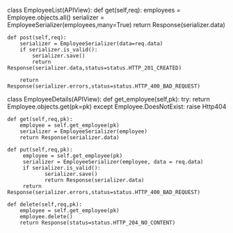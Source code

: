 class EmployeeList(APIView):
    def get(self,req):
        employees = Employee.objects.all()
        serializer = EmployeeSerializer(employees,many=True)
        return Response(serializer.data)

    def post(self,req):
        serializer = EmployeeSerializer(data=req.data)
        if serializer.is_valid():
            serializer.save()
            return Response(serializer.data,status=status.HTTP_201_CREATED)
        
        return Response(serializer.errors,status=status.HTTP_400_BAD_REQUEST)
    
class EmployeeDetails(APIView):
    def get_employee(self,pk):
        try:
            return Employee.objects.get(pk=pk)
        except Employee.DoesNotExist:
            raise Http404
        
    def get(self,req,pk):
        employee = self.get_employee(pk)
        serializer = EmployeeSerializer(employee)
        return Response(serializer.data)
    
    def put(self,req,pk):
         employee = self.get_employee(pk)
         serializer = EmployeeSerializer(employee, data = req.data)
         if serializer.is_valid():
                serializer.save()
                return Response(serializer.data)
         return Response(serializer.errors,status=status.HTTP_400_BAD_REQUEST)
 
    def delete(self,req,pk):
        employee = self.get_employee(pk)
        employee.delete()
        return Response(status=status.HTTP_204_NO_CONTENT)